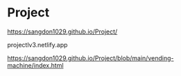 # Project

https://sangdon1029.github.io/Project/

projectlv3.netlify.app 

https://sangdon1029.github.io/Project/blob/main/vending-machine/index.html